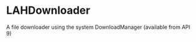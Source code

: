 LAHDownloader
=============

A file downloader using the system DownloadManager (available from API 9)